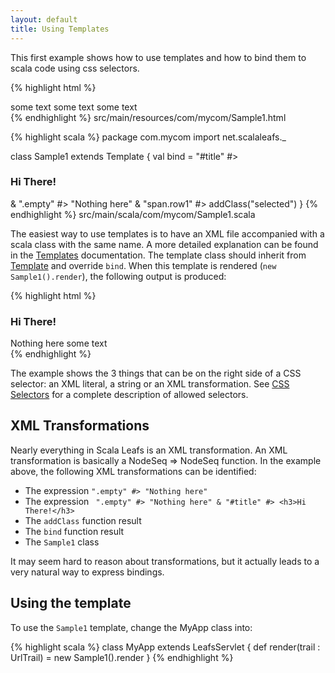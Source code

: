 ```yaml
---
layout: default
title: Using Templates
---
```


This first example shows how to use templates and how to bind them to scala code using css selectors. 

{% highlight html %}
<div>
  <span id="title">some text</span>
  <span class="empty">some text</span>
  <span class="row1">some text</span>
</div>
{% endhighlight %}
<label>src/main/resources/com/mycom/Sample1.html</label>

{% highlight scala %}
package com.mycom
import net.scalaleafs._

class Sample1 extends Template {
  val bind = 
    "#title" #> <h3>Hi There!</h3> &
    ".empty" #> "Nothing here" &
    "span.row1" #> addClass("selected")
}
{% endhighlight %}
<label>src/main/scala/com/mycom/Sample1.scala</label>

The easiest way to use templates is to have an XML file accompanied with a scala class with the same name. A more detailed explanation can be found in the [Templates](/templates.html) documentation. The template class should inherit from [Template](/api/index.html#net.scalaleafs.Template) and override `bind`.
When this template is rendered (`new Sample1().render`), the following output is produced:

{% highlight html %}
<div>
  <h3>Hi There!</h3>
  Nothing here
  <span class="row1 selected">some text</span>
</div>
{% endhighlight %}

The example shows the 3 things that can be on the right side of a CSS selector: an XML literal, a string or an XML transformation. See [CSS Selectors](/css-selectors.html) for a complete description of allowed selectors.

## XML Transformations

Nearly everything in Scala Leafs is an XML transformation. An XML transformation is basically a NodeSeq => NodeSeq function. In the example above, the following XML transformations can be identified:

- The expression `".empty" #> "Nothing here"`
- The expression ` ".empty" #> "Nothing here" & "#title" #> <h3>Hi There!</h3>`
- The `addClass` function result
- The `bind` function result
- The `Sample1` class

It may seem hard to reason about transformations, but it actually leads to a very natural way to express bindings.

## Using the template

To use the `Sample1` template, change the MyApp class into:

{% highlight scala %}
class MyApp extends LeafsServlet {
  def render(trail : UrlTrail) = new Sample1().render
}
{% endhighlight %}

